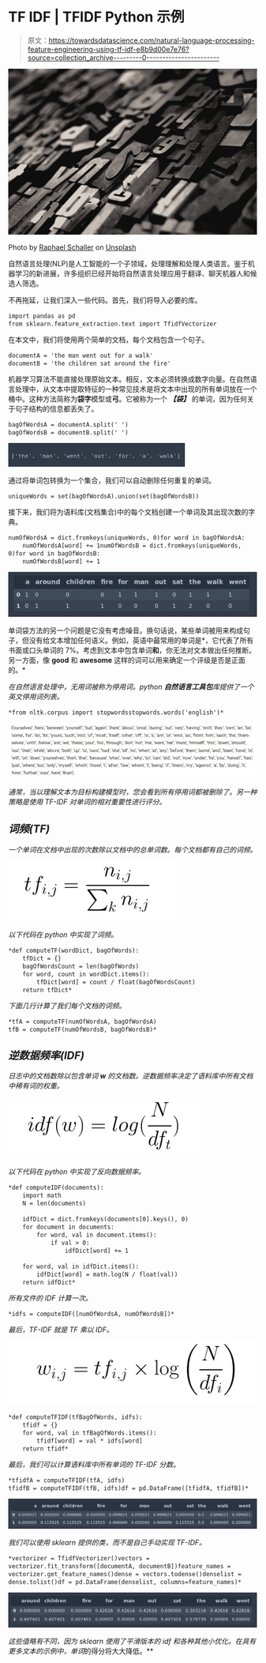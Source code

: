 # TF IDF | TFIDF Python 示例

> 原文：<https://towardsdatascience.com/natural-language-processing-feature-engineering-using-tf-idf-e8b9d00e7e76?source=collection_archive---------0----------------------->

![](img/27186455a12385f9adfde0e8ca650a7e.png)

Photo by [Raphael Schaller](https://unsplash.com/@raphaelphotoch?utm_source=medium&utm_medium=referral) on [Unsplash](https://unsplash.com?utm_source=medium&utm_medium=referral)

自然语言处理(NLP)是人工智能的一个子领域，处理理解和处理人类语言。鉴于机器学习的新进展，许多组织已经开始将自然语言处理应用于翻译、聊天机器人和候选人筛选。

不再拖延，让我们深入一些代码。首先，我们将导入必要的库。

```
import pandas as pd
from sklearn.feature_extraction.text import TfidfVectorizer
```

在本文中，我们将使用两个简单的文档，每个文档包含一个句子。

```
documentA = 'the man went out for a walk'
documentB = 'the children sat around the fire'
```

机器学习算法不能直接处理原始文本。相反，文本必须转换成数字向量。在自然语言处理中，从文本中提取特征的一种常见技术是将文本中出现的所有单词放在一个桶中。这种方法简称为**袋字**模型或**弓**。它被称为一个 ***【袋】*** 的单词，因为任何关于句子结构的信息都丢失了。

```
bagOfWordsA = documentA.split(' ')
bagOfWordsB = documentB.split(' ')
```

![](img/cfa5130250736487a49ce2e8e582e3c5.png)

通过将单词包转换为一个集合，我们可以自动删除任何重复的单词。

```
uniqueWords = set(bagOfWordsA).union(set(bagOfWordsB))
```

接下来，我们将为语料库(文档集合)中的每个文档创建一个单词及其出现次数的字典。

```
numOfWordsA = dict.fromkeys(uniqueWords, 0)for word in bagOfWordsA:
    numOfWordsA[word] += 1numOfWordsB = dict.fromkeys(uniqueWords, 0)for word in bagOfWordsB:
    numOfWordsB[word] += 1
```

![](img/42a8779790f27041bed7d2495520b557.png)

单词袋方法的另一个问题是它没有考虑噪音。换句话说，某些单词被用来构成句子，但没有给文本增加任何语义。例如，英语中最常用的单词是*，它代表了所有书面或口头单词的 7%。考虑到文本中包含单词**和**，你无法对文本做出任何推断。另一方面，像 **good** 和 **awesome** 这样的词可以用来确定一个评级是否是正面的。*

*在自然语言处理中，无用词被称为停用词。python **自然语言工具包**库提供了一个英文停用词列表。*

```
*from nltk.corpus import stopwordsstopwords.words('english')*
```

*![](img/bc576bf85a3b3f14a769a125163dc7f4.png)*

*通常，当以理解文本为目标构建模型时，您会看到所有停用词都被删除了。另一种策略是使用 TF-IDF 对单词的相对重要性进行评分。*

## ***词频(TF)***

*一个单词在文档中出现的次数除以文档中的总单词数。每个文档都有自己的词频。*

*![](img/000840f1cf63682a9d1d48251a52dd55.png)*

*以下代码在 python 中实现了词频。*

```
*def computeTF(wordDict, bagOfWords):
    tfDict = {}
    bagOfWordsCount = len(bagOfWords)
    for word, count in wordDict.items():
        tfDict[word] = count / float(bagOfWordsCount)
    return tfDict*
```

*下面几行计算了我们每个文档的词频。*

```
*tfA = computeTF(numOfWordsA, bagOfWordsA)
tfB = computeTF(numOfWordsB, bagOfWordsB)*
```

## ***逆数据频率(IDF)***

*日志中的文档数除以包含单词 ***w*** 的文档数。逆数据频率决定了语料库中所有文档中稀有词的权重。*

*![](img/60fabff650c6033680d00e65a5c94477.png)*

*以下代码在 python 中实现了反向数据频率。*

```
*def computeIDF(documents):
    import math
    N = len(documents)

    idfDict = dict.fromkeys(documents[0].keys(), 0)
    for document in documents:
        for word, val in document.items():
            if val > 0:
                idfDict[word] += 1

    for word, val in idfDict.items():
        idfDict[word] = math.log(N / float(val))
    return idfDict*
```

*所有文件的 IDF 计算一次。*

```
*idfs = computeIDF([numOfWordsA, numOfWordsB])*
```

*最后，TF-IDF 就是 TF 乘以 IDF。*

*![](img/3857462cc042cd90a582ee58f3c67dc5.png)*

```
*def computeTFIDF(tfBagOfWords, idfs):
    tfidf = {}
    for word, val in tfBagOfWords.items():
        tfidf[word] = val * idfs[word]
    return tfidf*
```

*最后，我们可以计算语料库中所有单词的 TF-IDF 分数。*

```
*tfidfA = computeTFIDF(tfA, idfs)
tfidfB = computeTFIDF(tfB, idfs)df = pd.DataFrame([tfidfA, tfidfB])*
```

*![](img/200b365554ed0e9b3738881044a154c1.png)*

*我们可以使用 sklearn 提供的类，而不是自己手动实现 TF-IDF。*

```
*vectorizer = TfidfVectorizer()vectors = vectorizer.fit_transform([documentA, documentB])feature_names = vectorizer.get_feature_names()dense = vectors.todense()denselist = dense.tolist()df = pd.DataFrame(denselist, columns=feature_names)*
```

*![](img/30c77dfea3b51c1f0597d15553f208e9.png)*

*这些值略有不同，因为 sklearn 使用了平滑版本的 idf 和各种其他小优化。在具有更多文本的示例中，单词*的得分将大大降低。**